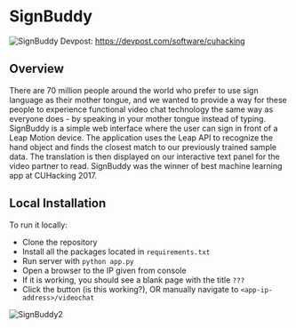 # SignBuddy
![SignBuddy](http://i.imgur.com/v9KuaJp.png/ "SignBuddy")
Devpost: https://devpost.com/software/cuhacking

## Overview
There are 70 million people around the world who prefer to use sign language as their mother tongue, and we wanted to provide a way for these people to experience functional video chat technology the same way as everyone does - by speaking in your mother tongue instead of typing. SignBuddy is a simple web interface where the user can sign in front of a Leap Motion device. The application uses the Leap API to recognize the hand object and finds the closest match to our previously trained sample data. The translation is then displayed on our interactive text panel for the video partner to read.
SignBuddy was the winner of best machine learning app at CUHacking 2017.

## Local Installation

To run it locally:
* Clone the repository
* Install all the packages located in `requirements.txt`
* Run server with `python app.py`
* Open a browser to the IP given from console
* If it is working, you should see a blank page with the title `???`
* Click the button (is this working?), OR manually navigate to `<app-ip-address>/videochat`

![SignBuddy2](http://i.imgur.com/9Z0Sjit.png/ "SignBuddy2")